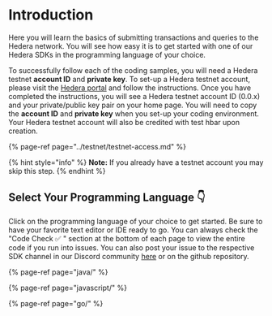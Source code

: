 # Introduction

Here you will learn the basics of submitting transactions and queries to the Hedera network. You will see how easy it is to get started with one of our Hedera SDKs in the programming language of your choice.

To successfully follow each of the coding samples, you will need a Hedera testnet **account ID** and **private key**. To set-up a Hedera testnet account, please visit the [Hedera portal](https://portal.hedera.com/register) and follow the instructions. Once you have completed the instructions, you will see a Hedera testnet account ID \(0.0.x\) and your private/public key pair on your home page. You will need to copy the **account ID** and **private key** when you set-up your coding environment. Your Hedera testnet account will also be credited with test hbar upon creation.

{% page-ref page="../testnet/testnet-access.md" %}

{% hint style="info" %}
**Note:** If you already have a testnet account you may skip this step.
{% endhint %}

## Select Your Programming Language 👇

Click on the programming language of your choice to get started. Be sure to have your favorite text editor or IDE ready to go. You can always check the "Code Check ✅ " section at the bottom of each page to view the entire code if you run into issues. You can also post your issue to the respective SDK channel in our Discord community [here](https://discordapp.com/invite/FFb9YFX) or on the github repository.

{% page-ref page="java/" %}

{% page-ref page="javascript/" %}

{% page-ref page="go/" %}

